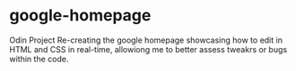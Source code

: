 # google-homepage
Odin Project 
Re-creating the google homepage showcasing how to edit in HTML and CSS in real-time, allowiong me to better assess tweakrs or bugs within the code. 
